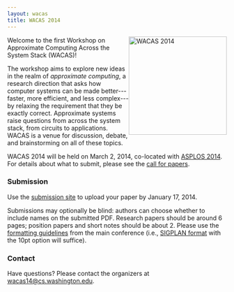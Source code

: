 ```yaml
---
layout: wacas
title: WACAS 2014
---
```


<img src="{{ site.base }}/img/wacas.jpg" width="225" height="225" alt="WACAS 2014" style="float: right" />

Welcome to the first Workshop on Approximate Computing Across the System Stack
(WACAS)!

The workshop aims to explore new ideas in the realm of *approximate computing*,
a research direction that asks how computer systems can be made
better---faster, more efficient, and less complex---by relaxing the
requirement
that they be exactly correct. Approximate systems raise questions from across
the system stack, from circuits to applications. WACAS is a venue for
discussion, debate, and brainstorming on all of these topics.

WACAS 2014 will be held on March 2, 2014, co-located with [ASPLOS
2014][asplos]. For details about what to submit, please see the [call for
papers][cfp].

[asplos]: http://www.cs.utah.edu/asplos14/
[cfp]: cfp.html


### Submission

Use the [submission site][subs] to upload your paper by January 17, 2014.

Submissions may optionally be blind: authors can choose whether to include names on the submitted PDF.
Research papers should be around 6 pages; position papers and short notes should be about 2.
Please use the [formatting guidelines][formatting] from the main conference
(i.e., [SIGPLAN format][sigplan] with the 10pt option will suffice).

[sigplan]: http://www.sigplan.org/authorinformation.htm
[formatting]: http://www.cs.utah.edu/asplos14/submission.html
[subs]: http://sampa.cs.washington.edu/wacas14crp/


### Contact

Have questions? Please contact the organizers at
[wacas14@cs.washington.edu][list].

[list]: mailto:wacas14@cs.washington.edu

